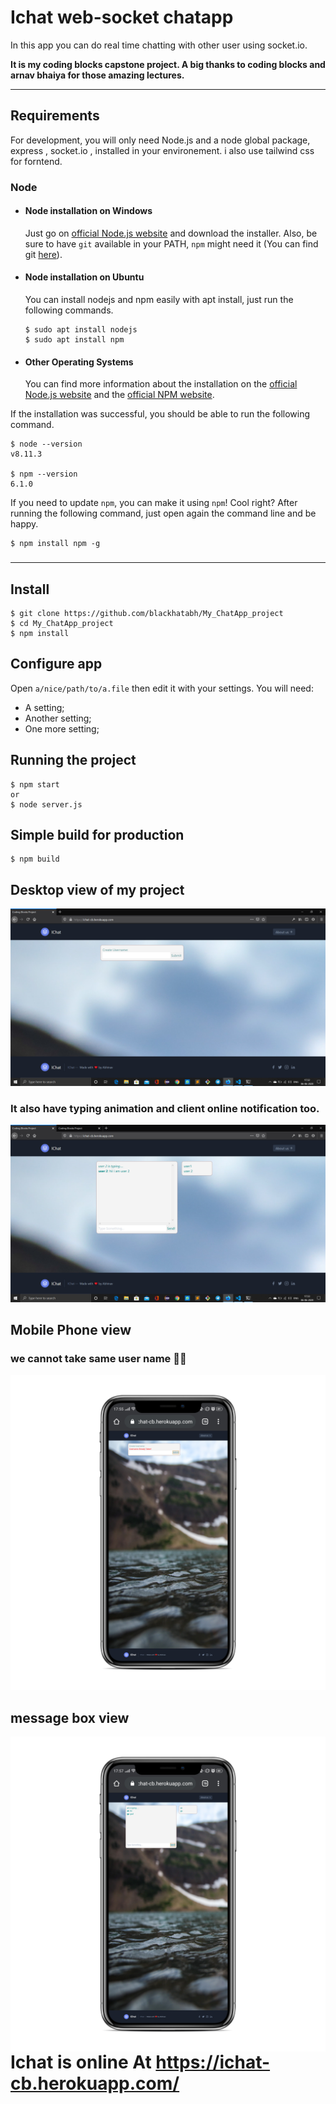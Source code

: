 # Ichat web-socket chatapp
In this app you can do real time chatting with other user using socket.io.

<b>It is my coding blocks capstone project. A big thanks to coding blocks and arnav bhaiya for those amazing lectures.</b>


---
## Requirements

For development, you will only need Node.js and a node global package, express , socket.io ,  installed in your environement. i also use tailwind css for forntend.

### Node
- #### Node installation on Windows

  Just go on [official Node.js website](https://nodejs.org/) and download the installer.
Also, be sure to have `git` available in your PATH, `npm` might need it (You can find git [here](https://git-scm.com/)).

- #### Node installation on Ubuntu

  You can install nodejs and npm easily with apt install, just run the following commands.

      $ sudo apt install nodejs
      $ sudo apt install npm

- #### Other Operating Systems
  You can find more information about the installation on the [official Node.js website](https://nodejs.org/) and the [official NPM website](https://npmjs.org/).

If the installation was successful, you should be able to run the following command.

    $ node --version
    v8.11.3

    $ npm --version
    6.1.0

If you need to update `npm`, you can make it using `npm`! Cool right? After running the following command, just open again the command line and be happy.

    $ npm install npm -g

###


---

## Install

    $ git clone https://github.com/blackhatabh/My_ChatApp_project
    $ cd My_ChatApp_project
    $ npm install

## Configure app

Open `a/nice/path/to/a.file` then edit it with your settings. You will need:

- A setting;
- Another setting;
- One more setting;

## Running the project

    $ npm start
    or
    $ node server.js

## Simple build for production

    $ npm build

## Desktop view of  my project

<img src="/images/pic1.png">

### It also have typing animation and client online notification too.

<img src="/images/pic2.png">

## Mobile Phone view 

### we cannot take same user name 🤣🤣

<img src="/images/pic4.png">

## message box view
<img src="/images/pic3.png" align = "left">

# Ichat is online At <a herf = "https://ichat-cb.herokuapp.com/">https://ichat-cb.herokuapp.com/</a>